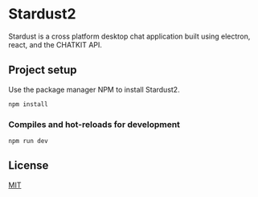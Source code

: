 
# Stardust2  
Stardust is a cross platform desktop chat application built using electron, react, and the CHATKIT API.

## Project setup

Use the package manager NPM to install Stardust2.
  
```
npm install
```

### Compiles and hot-reloads for development
```
npm run dev
```

## License
[MIT](https://choosealicense.com/licenses/mit/)
